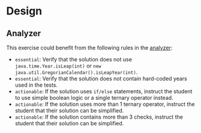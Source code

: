 # Design

## Analyzer

This exercise could benefit from the following rules in the [analyzer]:

- `essential`: Verify that the solution does not use `java.time.Year.isLeap(int)` or `new java.util.GregorianCalendar().isLeapYear(int)`.
- `essential`: Verify that the solution does not contain hard-coded years used in the tests.
- `actionable`: If the solution uses `if/else` statements, instruct the student to use simple boolean logic or a single ternary operator instead.
- `actionable`: If the solution uses more than 1 ternary operator, instruct the student that their solution can be simplified.
- `actionable`: If the solution contains more than 3 checks, instruct the student that their solution can be simplified.

[analyzer]: https://github.com/exercism/java-analyzer
